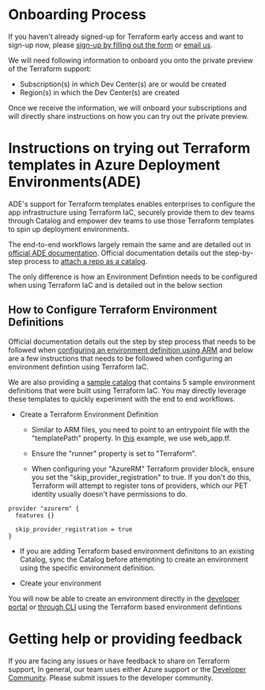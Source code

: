 # Onboarding Process

If you haven't already signed-up for Terraform early access and want to sign-up now, please [sign-up by filling out the form](https://aka.ms/ade-terraform-signup) or [email us](mailto:adesupport@microsoft.com).

We will need following information to onboard you onto the private preview of the Terraform support:
 - Subscription(s) in which Dev Center(s) are or would be created
 - Region(s) in which the Dev Center(s) are created

Once we receive the information, we will onboard your subscriptions and will directly share instructions on how you can try out the private preview. 

# Instructions on trying out Terraform templates in Azure Deployment Environments(ADE)

ADE's support for Terraform templates enables enterprises to configure the app infrastructure using Terraform IaC, securely provide them to dev teams through Catalog and empower dev teams to use those Terraform templates to spin up deployment environments.

The end-to-end workflows largely remain the same and are detailed out in [official ADE documentation](https://learn.microsoft.com/en-us/azure/deployment-environments/). Official documentation details out the step-by-step process to [attach a repo as a catalog](https://learn.microsoft.com/en-us/azure/deployment-environments/how-to-configure-catalog).

The only difference is how an Environment Defintion needs to be configured when using Terraform IaC and is detailed out in the below section

## How to Configure Terraform Environment Definitions

Official documentation details out the step by step process that needs to be followed when [configuring an environment definition using ARM](https://learn.microsoft.com/en-us/azure/deployment-environments/configure-environment-definition) and below are a few instructions that needs to be followed when configuring an environment defintion using Terraform IaC.

We are also providing a [sample catalog](./SampleCatalog) that contains 5 sample environment definitions that were built using Terraform IaC. You may directly leverage these templates to quickly experiment with the end to end workflows.

* Create a Terraform Environment Definition
  * Similar to ARM files, you need to point to an entrypoint file with the "templatePath" property. In [this](https://github.com/Azure/deployment-environments/blob/main/documentation/terraform-private-preview/WebApp/manifest.yaml#L5) example, we use web_app.tf.

  * Ensure the "runner" property is set to "Terraform".
  
  * When configuring your "AzureRM" Terraform provider block, ensure you set the "skip_provider_registration" to true. If you don't do this, Terraform will attempt to register tons of providers, which our PET identity usually doesn't have permissions to do.

```
provider "azurerm" {
  features {}

  skip_provider_registration = true
}
```

* If you are adding Terraform based environment definitons to an existing Catalog, sync the Catalog before attempting to create an environment using the specific environment definition.

* Create your environment

You will now be able to create an environment directly in the [developer portal](https://learn.microsoft.com/en-us/azure/deployment-environments/quickstart-create-access-environments#create-an-environment) or [through CLI](https://learn.microsoft.com/en-us/azure/deployment-environments/how-to-create-access-environments#create-an-environment) using the Terraform based environment defintions

# Getting help or providing feedback

If you are facing any issues or have feedback to share on Terraform support, In general, our team uses either Azure support or the [Developer Community](https://developercommunity.visualstudio.com/deploymentenvironments). Please submit issues to the developer community.
